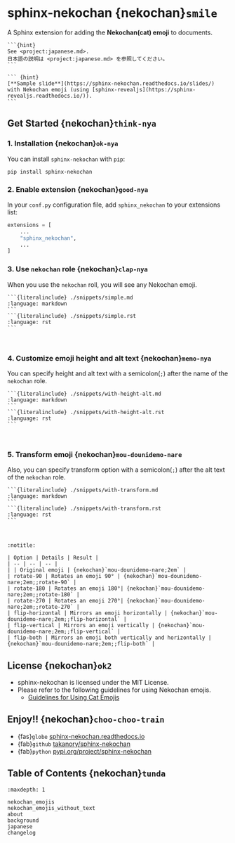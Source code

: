# sphinx-nekochan {nekochan}`smile`

A Sphinx extension for adding the **Nekochan(cat) emoji** to documents.

````{only} builder_html
```{hint}
See <project:japanese.md>.
日本語の説明は <project:japanese.md> を参照してください。
```

``` {hint}
[**Sample slide**](https://sphinx-nekochan.readthedocs.io/slides/) with Nekochan emoji (using [sphinx-revealjs](https://sphinx-revealjs.readthedocs.io/)).
```
````

## Get Started {nekochan}`think-nya`

### 1. Installation {nekochan}`ok-nya`

You can install `sphinx-nekochan` with `pip`:


```
pip install sphinx-nekochan
```

### 2. Enable extension {nekochan}`good-nya`

In your `conf.py` configuration file, add `sphinx_nekochan` to your extensions list:

```python
extensions = [
    ...
    "sphinx_nekochan",
    ...
]
```

### 3. Use `nekochan` role {nekochan}`clap-nya`

When you use the `nekochan` roll, you will see any Nekochan emoji.

````{tab-set-code}
```{literalinclude} ./snippets/simple.md
:language: markdown
```
```{literalinclude} ./snippets/simple.rst
:language: rst
```
````

```{revealjs-break}
```

```{include} ./snippets/simple.md
```


### 4. Customize emoji height and alt text {nekochan}`memo-nya`

You can specify height and alt text with a semicolon(`;`) after the name of the `nekochan` role.

````{tab-set-code}
```{literalinclude} ./snippets/with-height-alt.md
:language: markdown
```
```{literalinclude} ./snippets/with-height-alt.rst
:language: rst
```
````

```{revealjs-break}
```

```{include} ./snippets/with-height-alt.md
```

### 5. Transform emoji {nekochan}`mou-dounidemo-nare`

Also, you can specify transform option with a semicolon(`;`) after the alt text of the `nekochan` role.

````{tab-set-code}
```{literalinclude} ./snippets/with-transform.md
:language: markdown
```
```{literalinclude} ./snippets/with-transform.rst
:language: rst
```
````

```{revealjs-break}
```

```{include} ./snippets/with-transform.md
```

```{revealjs-break}
:notitle:
```

```{table} List of transform option
| Option | Details | Result |
| -- | -- | -- |
| | Original emoji | {nekochan}`mou-dounidemo-nare;2em` |
| rotate-90 | Rotates an emoji 90° | {nekochan}`mou-dounidemo-nare;2em;;rotate-90` |
| rotate-180 | Rotates an emoji 180°| {nekochan}`mou-dounidemo-nare;2em;;rotate-180` |
| rotate-270 | Rotates an emoji 270°| {nekochan}`mou-dounidemo-nare;2em;;rotate-270` |
| flip-horizontal | Mirrors an emoji horizontally | {nekochan}`mou-dounidemo-nare;2em;;flip-horizontal` |
| flip-vertical | Mirrors an emoji vertically | {nekochan}`mou-dounidemo-nare;2em;;flip-vertical` |
| flip-both | Mirrors an emoji both vertically and horizontally | {nekochan}`mou-dounidemo-nare;2em;;flip-both` |
```

## License {nekochan}`ok2`

* sphinx-nekochan is licensed under the MIT License.
* Please refer to the following guidelines for using Nekochan emojis.
  * [Guidelines for Using Cat Emojis](https://note.com/shikamatsu/n/n8818bb5ebea1#8b38f78f-1883-46c6-a596-63d9bf4c69da)

## Enjoy!! {nekochan}`choo-choo-train`

* {fas}`globe` [sphinx-nekochan.readthedocs.io](https://sphinx-nekochan.readthedocs.io)
* {fab}`github` [takanory/sphinx-nekochan](https://github.com/takanory/sphinx-nekochan)
* {fab}`python` [pypi.org/project/sphinx-nekochan](https://pypi.org/project/sphinx-nekochan/)

## Table of Contents {nekochan}`tunda`

```{toctree}
:maxdepth: 1

nekochan_emojis
nekochan_emojis_without_text
about
background
japanese
changelog
```
